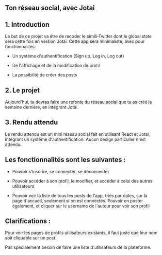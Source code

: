 ## Ton réseau social, avec Jotai


## 1. Introduction
   
Le but de ce projet va être de recoder le simili-Twitter dont le global state sera cette fois en version Jotai. Cette app sera minimaliste, avec pour fonctionnalités:

- Un système d'authentification (Sign up, Log in, Log out)

- De l'affichage et de la modification de profil

- La possibilité de créer des posts

  
## 2. Le projet

Aujourd'hui, tu devras faire une refonte du réseau social que tu as créé la semaine dernière, en intégrant Jotai.


## 3. Rendu attendu

Le rendu attendu est un mini réseau social fait en utilisant React et Jotai, intégrant un système d'authentification. Aucun design particulier n'est attendu.


## Les fonctionnalités sont les suivantes :

- Pouvoir s'inscrire, se connecter, se déconnecter

- Pouvoir accéder à son profil, le modifier, et accéder à celui des autres utilisateurs

- Pouvoir voir la liste de tous les posts de l'app, triés par dates, sur la page d'accueil, seulement si on est connectés. Pouvoir en poster également, et cliquer sur le username de l'auteur pour voir son profil

  
## Clarifications :

Pour voir les pages de profils utilisateurs existants, il faut juste que leur nom soit cliquable sur un post.

Pas spécialement besoin de faire une liste d'utilisateurs de la plateforme.
